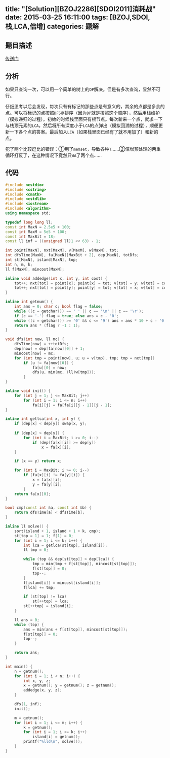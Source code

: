 title: "[Solution][BZOJ2286][SDOI2011]消耗战"
date: 2015-03-25 16:11:00
tags: [BZOJ,SDOI,栈,LCA,倍增]
categories: 题解
---
## 题目描述
[传送门](http://www.lydsy.com/JudgeOnline/problem.php?id=2286)

## 分析
如果只查询一次，可以用一个简单的树上的`DP`解决。但是有多次查询，显然不可行。

仔细思考以后会发现，每次只有有标记的那些点是有意义的，其余的点都是多余的点。可以将标记的点按照`DFS序`排序（因为`DP`就是按照这个顺序），然后用栈维护（模拟递归的过程）。初始的时候栈里面只有根节点。每次新来一个点，就求一下与栈顶元素的`LCA`，然后将所有深度小于`LCA`的点弹出（模拟回溯的过程），顺便更新一下各个点的答案。最后加入`LCA`（如果栈里面已经有了就不用加了）和新的点。

犯了两个比较逗比的错误：①用了`memset`，导致各种`T`……②倍增预处理的两重循环打反了，在这种情况下竟然只`WA`了两个点……

<!--more-->
## 代码
```c++
#include <cstdio>
#include <cstring>
#include <cmath>
#include <cstdlib>
#include <iostream>
#include <algorithm>
using namespace std;

typedef long long ll;
const int MaxN = 2.5e5 + 100;
const int MaxM = 5e5 + 100;
const int MaxBit = 18;
const ll inf = ((unsigned ll)1 << 63) - 1;

int point[MaxN], nxt[MaxM], v[MaxM], w[MaxM], tot;
int dfsTime[MaxN], fa[MaxN][MaxBit + 2], dep[MaxN], totDfs;
int st[MaxN], island[MaxN], top;
int n, m, k;
ll f[MaxN], mincost[MaxN];

inline void addedge(int x, int y, int cost) {
    tot++; nxt[tot] = point[x]; point[x] = tot; v[tot] = y; w[tot] = cost;
    tot++; nxt[tot] = point[y]; point[y] = tot; v[tot] = x; w[tot] = cost;
}

inline int getnum() {
    int ans = 0; char c; bool flag = false;
    while ((c = getchar()) == ' ' || c == '\n' || c == '\r');
    if (c == '-') flag = true; else ans = c - '0';
    while ((c = getchar()) >= '0' && c <= '9') ans = ans * 10 + c - '0';
    return ans * (flag ? -1 : 1);
}

void dfs(int now, ll mc) {
    dfsTime[now] = ++totDfs;
    dep[now] = dep[fa[now][0]] + 1;
    mincost[now] = mc;
    for (int tmp = point[now], u; u = v[tmp], tmp; tmp = nxt[tmp])
        if (u != fa[now][0]) {
            fa[u][0] = now;
            dfs(u, min(mc, (ll)w[tmp]));
        }
}

inline void init() {
    for (int j = 1; j <= MaxBit; j++)
        for (int i = 1; i <= n; i++) 
            fa[i][j] = fa[fa[i][j - 1]][j - 1];
}

inline int getlca(int x, int y) {
    if (dep[x] < dep[y]) swap(x, y);
    
    if (dep[x] > dep[y]) {
        for (int i = MaxBit; i >= 0; i--)
            if (dep[fa[x][i]] >= dep[y])
                x = fa[x][i];
    }

    if (x == y) return x;

    for (int i = MaxBit; i >= 0; i--)
        if (fa[x][i] != fa[y][i]) {
            x = fa[x][i];
            y = fa[y][i];
        }
    return fa[x][0];
}

bool cmp(const int &a, const int &b) {
    return dfsTime[a] < dfsTime[b];
}

inline ll solve() {
    sort(island + 1, island + 1 + k, cmp);
    st[top = 1] = 1; f[1] = 0;
    for (int i = 1; i <= k; i++) {
        int lca = getlca(st[top], island[i]);
        ll tmp = 0;

        while (top && dep[st[top]] > dep[lca]) {
            tmp = min(tmp + f[st[top]], mincost[st[top]]);
            f[st[top]] = 0;
            top--;
        }
        f[island[i]] = mincost[island[i]];
        f[lca] += tmp;

        if (st[top] != lca)
            st[++top] = lca;
        st[++top] = island[i];
    }

    ll ans = 0;
    while (top) {
        ans = min(ans + f[st[top]], mincost[st[top]]);
        f[st[top]] = 0;
        top--;
    }

    return ans;
}

int main() {
    n = getnum();
    for (int i = 1; i < n; i++) {
        int x, y, z;
        x = getnum(); y = getnum(); z = getnum();
        addedge(x, y, z);
    }

    dfs(1, inf);
    init();

    m = getnum();
    for (int i = 1; i <= m; i++) {
        k = getnum();
        for (int i = 1; i <= k; i++)
            island[i] = getnum();
        printf("%lld\n", solve());
    }
}
```